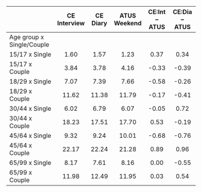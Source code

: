 
|                      | CE<br>Interview |  CE<br>Diary | ATUS<br>Weekend | CE:Int &minus; ATUS | CE:Dia &minus; ATUS |
| -------------------- | :----------: | :----------: | :----------: | :----------: | :----------: |
| Age group x Single/Couple |              |              |              |              |              |
| 15/17 x Single       |         1.60 |         1.57 |         1.23 |         0.37 |         0.34 |
| 15/17 x Couple       |         3.84 |         3.78 |         4.16 |        -0.33 |        -0.39 |
| 18/29 x Single       |         7.07 |         7.39 |         7.66 |        -0.58 |        -0.26 |
| 18/29 x Couple       |        11.62 |        11.38 |        11.79 |        -0.17 |        -0.41 |
| 30/44 x Single       |         6.02 |         6.79 |         6.07 |        -0.05 |         0.72 |
| 30/44 x Couple       |        18.23 |        17.51 |        17.70 |         0.53 |        -0.19 |
| 45/64 x Single       |         9.32 |         9.24 |        10.01 |        -0.68 |        -0.76 |
| 45/64 x Couple       |        22.17 |        22.24 |        21.28 |         0.89 |         0.96 |
| 65/99 x Single       |         8.17 |         7.61 |         8.16 |         0.00 |        -0.55 |
| 65/99 x Couple       |        11.98 |        12.49 |        11.95 |         0.03 |         0.54 |

